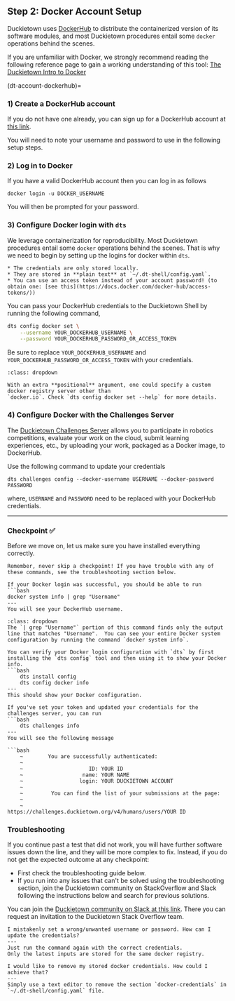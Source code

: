 ## Step 2: Docker Account Setup

Duckietown uses [DockerHub](https://hub.docker.com/duckietown) to distribute the containerized version 
of its software modules, and most Duckietown procedures entail some `docker` operations behind the scenes. 

If you are unfamiliar with Docker, we strongly recommend reading the following reference page to gain a 
working understanding of this tool: [The Duckietown Intro to Docker](preliminaries-docker-basics)

(dt-account-dockerhub)=
### 1) Create a DockerHub account

If you do not have one already,
you can sign up for a DockerHub account at [this link](https://hub.docker.com/signup).

You will need to note your username and password to use in the following setup steps.

### 2) Log in to Docker

If you have a valid DockerHub account then you can log in as follows

    docker login -u DOCKER_USERNAME

You will then be prompted for your password.

### 3) Configure Docker login with `dts`

We leverage containerization for reproducibility. Most Duckietown procedures entail some `docker` operations behind the scenes. That is why we need to begin by setting up the logins for docker within `dts`.

```{attention}
* The credentials are only stored locally.
* They are stored in **plain text** at `~/.dt-shell/config.yaml`.
* You can use an access token instead of your account password! (to obtain one: [see this](https://docs.docker.com/docker-hub/access-tokens/))
```  

You can pass your DockerHub credentials to the Duckietown Shell by running the following command,

```bash
dts config docker set \
    --username YOUR_DOCKERHUB_USERNAME \
    --password YOUR_DOCKERHUB_PASSWORD_OR_ACCESS_TOKEN
```

Be sure to replace `YOUR_DOCKERHUB_USERNAME` and `YOUR_DOCKERHUB_PASSWORD_OR_ACCESS_TOKEN` with your credentials.

```{admonition} For developers
:class: dropdown

With an extra **positional** argument, one could specify a custom docker registry server other than 
`docker.io`. Check `dts config docker set --help` for more details.
```

### 4) Configure Docker with the Challenges Server

The [Duckietown Challenges Server](https://challenges.duckietown.org) allows you to participate in robotics
competitions, evaluate your work on the cloud, submit learning experiences, etc., by uploading your work, packaged as a Docker image, to DockerHub.

Use the following command to update your credentials

    dts challenges config --docker-username USERNAME --docker-password PASSWORD

where, `USERNAME` and `PASSWORD` need to be replaced with your DockerHub credentials.

---

### Checkpoint ✅

Before we move on, let us make sure you have installed everything correctly. 

```{tip}
Remember, never skip a checkpoint! If you have trouble with any of these commands, see the troubleshooting section below.
```

```{testexpect}
If your Docker login was successful, you should be able to run
```bash
docker system info | grep "Username"
---
You will see your DockerHub username.
```

```{admonition} For developers
:class: dropdown
The `| grep "Username"` portion of this command finds only the output line that matches "Username".  You can see your entire Docker system configuration by running the command `docker system info`.
```

```{testexpect}
You can verify your Docker login configuration with `dts` by first installing the `dts config` tool and then using it to show your Docker info.
```bash
    dts install config
    dts config docker info
---
This should show your Docker configuration.
```

```{testexpect}
If you've set your token and updated your credentials for the challenges server, you can run
```bash
    dts challenges info
---
You will see the following message

```bash
    ~        You are successfully authenticated:
    ~
    ~                     ID: YOUR ID
    ~                   name: YOUR NAME
    ~                  login: YOUR DUCKIETOWN ACCOUNT 
    ~
    ~         You can find the list of your submissions at the page:
    ~
    ~              https://challenges.duckietown.org/v4/humans/users/YOUR ID
```

### Troubleshooting

If you continue past a test that did not work, you will have further software issues down the line, and they will be more complex to fix. Instead, if you do not get the expected outcome at any checkpoint:

* First check the troubleshooting guide below.
* If you run into any issues that can't be solved using the troubleshooting section, join the Duckietown community on StackOverflow and Slack following the instructions below and search for previous solutions.

You can join the 
[Duckietown community on Slack at this link](https://join.slack.com/t/duckietown/shared_invite/enQtNTU0Njk4NzU2NTY1LWM2YzdlNmJmOTg4MzAyODc2YTI3YTc5MzE2MThkZGUwYTFkZWQ4M2ZlZGU1YTZhYjg5YTgzNDkyMzI2ZjNhZWE). 
There you can request an invitation to the Duckietown Stack Overflow team.

```{trouble}
I mistakenly set a wrong/unwanted username or password. How can I update the credentials?
---
Just run the command again with the correct credentials. 
Only the latest inputs are stored for the same docker registry.
```

```{trouble}
I would like to remove my stored docker credentials. How could I achieve that?
---
Simply use a text editor to remove the section `docker-credentials` in `~/.dt-shell/config.yaml` file.
```
